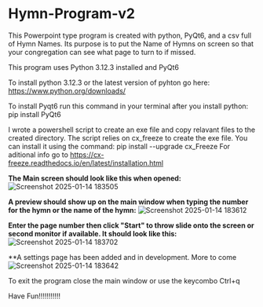 # Hymn-Program-v2
This Powerpoint type program is created with python, PyQt6, and  a csv full of Hymn Names. Its purpose is to put the Name of Hymns on screen so that your congregation can see what page to turn to if missed.

This program uses Python 3.12.3 installed and PyQt6

To install python 3.12.3 or the latest version of pyhton go here: https://www.python.org/downloads/

To install Pyqt6 run this command in your terminal after you install python: pip install PyQt6

I wrote a powershell script to create an exe file and copy relavant files to the created directory.
The script relies on cx_freeze to create the exe file. 
You can install it using the command: pip install --upgrade cx_Freeze
For aditional info go to https://cx-freeze.readthedocs.io/en/latest/installation.html

**The Main screen should look like this when opened:**
![Screenshot 2025-01-14 183505](https://github.com/user-attachments/assets/f5e486a1-3914-44ad-b05c-99da34fe88ef)

**A preview should show up on the main window when typing the number for the hymn or the name of the hymn:**
![Screenshot 2025-01-14 183612](https://github.com/user-attachments/assets/e923a68a-e53a-4502-abe1-c3464ee6de3a)

**Enter the page number then click "Start" to throw slide onto the screen or second monitor if available. It should look like this:**
![Screenshot 2025-01-14 183702](https://github.com/user-attachments/assets/31e0544c-44e5-450d-a6c9-51c3264e58e9)

**A settings page has been added and in development. More to come
![Screenshot 2025-01-14 183642](https://github.com/user-attachments/assets/321b4306-c67d-4bd3-88bf-224f1dd3ffe3)

To exit the program close the main window or use the keycombo Ctrl+q

Have Fun!!!!!!!!!!!
